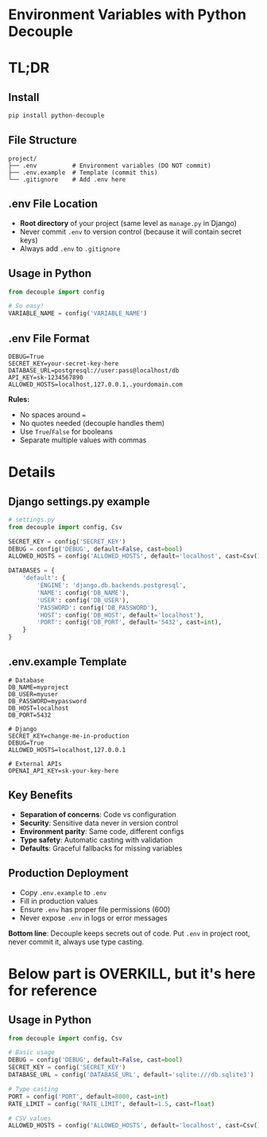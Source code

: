 # Environment Variables with Python Decouple

# TL;DR
## Install
```bash
pip install python-decouple
```

## File Structure
```
project/
├── .env          # Environment variables (DO NOT commit)
├── .env.example  # Template (commit this)
└── .gitignore    # Add .env here
```

## .env File Location
- **Root directory** of your project (same level as `manage.py` in Django)
- Never commit `.env` to version control (because it will contain secret keys)
- Always add `.env` to `.gitignore`

## Usage in Python
```python
from decouple import config

# So easy!
VARIABLE_NAME = config('VARIABLE_NAME')
```

## .env File Format
```
DEBUG=True
SECRET_KEY=your-secret-key-here
DATABASE_URL=postgresql://user:pass@localhost/db
API_KEY=sk-1234567890
ALLOWED_HOSTS=localhost,127.0.0.1,.yourdomain.com
```

**Rules:**
- No spaces around `=`
- No quotes needed (decouple handles them)
- Use `True`/`False` for booleans
- Separate multiple values with commas




# Details

## Django settings.py example
```python
# settings.py
from decouple import config, Csv

SECRET_KEY = config('SECRET_KEY')
DEBUG = config('DEBUG', default=False, cast=bool)
ALLOWED_HOSTS = config('ALLOWED_HOSTS', default='localhost', cast=Csv())

DATABASES = {
    'default': {
        'ENGINE': 'django.db.backends.postgresql',
        'NAME': config('DB_NAME'),
        'USER': config('DB_USER'),
        'PASSWORD': config('DB_PASSWORD'),
        'HOST': config('DB_HOST', default='localhost'),
        'PORT': config('DB_PORT', default='5432', cast=int),
    }
}
```

## .env.example Template
```
# Database
DB_NAME=myproject
DB_USER=myuser
DB_PASSWORD=mypassword
DB_HOST=localhost
DB_PORT=5432

# Django
SECRET_KEY=change-me-in-production
DEBUG=True
ALLOWED_HOSTS=localhost,127.0.0.1

# External APIs
OPENAI_API_KEY=sk-your-key-here
```

## Key Benefits
- **Separation of concerns**: Code vs configuration
- **Security**: Sensitive data never in version control
- **Environment parity**: Same code, different configs
- **Type safety**: Automatic casting with validation
- **Defaults**: Graceful fallbacks for missing variables

## Production Deployment
- Copy `.env.example` to `.env`
- Fill in production values
- Ensure `.env` has proper file permissions (600)
- Never expose `.env` in logs or error messages

**Bottom line**: Decouple keeps secrets out of code. Put `.env` in project root, never commit it, always use type casting.


# Below part is OVERKILL, but it's here for reference
## Usage in Python
```python
from decouple import config, Csv

# Basic usage
DEBUG = config('DEBUG', default=False, cast=bool)
SECRET_KEY = config('SECRET_KEY')
DATABASE_URL = config('DATABASE_URL', default='sqlite:///db.sqlite3')

# Type casting
PORT = config('PORT', default=8000, cast=int)
RATE_LIMIT = config('RATE_LIMIT', default=1.5, cast=float)

# CSV values
ALLOWED_HOSTS = config('ALLOWED_HOSTS', default='localhost', cast=Csv())
```
